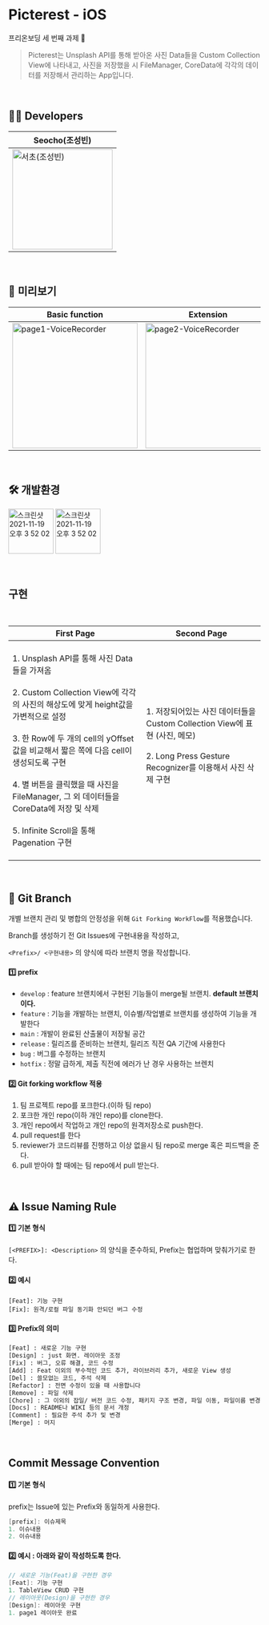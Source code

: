 # Picterest - iOS
프리온보딩 세 번째 과제 📱

> Picterest는 Unsplash API를 통해 받아온 사진 Data들을 Custom Collection View에 나타내고, 사진을 저장했을 시 FileManager, CoreData에 각각의 데이터를 저장해서 관리하는 App입니다.

<br>

## 🧑‍💻 Developers
|Seocho(조성빈)|
|---|
|<img width = "200" alt= "서초(조성빈)" src = "https://user-images.githubusercontent.com/64088377/177668277-f9db3eb2-b252-4795-9eec-4f8cc5e10304.jpeg">|
<br>

## 👀 미리보기
|Basic function|Extension|
|---|---|
|<img width = "250" alt="page1-VoiceRecorder" src = "https://user-images.githubusercontent.com/73249915/180597545-5c5d502f-7b42-4078-807f-c5fae3cd23f5.gif">|<img width = "250" alt= "page2-VoiceRecorder" src = "https://user-images.githubusercontent.com/73249915/180597790-60bc5e75-c19d-4045-bed0-69c9b8c2eb9a.gif">|

<br>

## 🛠 개발환경
<img width="90" alt="스크린샷 2021-11-19 오후 3 52 02" src="https://img.shields.io/badge/iOS-13.0+-silver"> <img width="90" alt="스크린샷 2021-11-19 오후 3 52 02" src="https://img.shields.io/badge/Xcode-13.4-blue">

<br>

## 구현

<br>

|First Page|Second Page|
|-----|---|
|<br> 1. Unsplash API를 통해 사진 Data들을 가져옴 <br><br> 2. Custom Collection View에 각각의 사진의 해상도에 맞게 height값을 가변적으로 설정 <br><br> 3. 한 Row에 두 개의 cell의 yOffset 값을 비교해서 짧은 쪽에 다음 cell이 생성되도록 구현 <br><br> 4. 별 버튼을 클릭했을 때 사진을 FileManager, 그 외 데이터들을 CoreData에 저장 및 삭제 <br><br> 5. Infinite Scroll을 통해 Pagenation 구현 <br><br>|1. 저장되어있는 사진 데이터들을 Custom Collection View에 표현 (사진, 메모)  <br><br> 2. Long Press Gesture Recognizer를 이용해서 사진 삭제 구현 <br><br>|

<br>

## 🔀  Git Branch

개별 브랜치 관리 및 병합의 안정성을 위해 `Git Forking WorkFlow`를 적용했습니다.

Branch를 생성하기 전 Git Issues에 구현내용을 작성하고,

`<Prefix>/ <구현내용>` 의 양식에 따라 브랜치 명을 작성합니다.

#### 1️⃣ prefix

- `develop` : feature 브랜치에서 구현된 기능들이 merge될 브랜치. **default 브랜치이다.**
- `feature` : 기능을 개발하는 브랜치, 이슈별/작업별로 브랜치를 생성하여 기능을 개발한다
- `main` : 개발이 완료된 산출물이 저장될 공간
- `release` : 릴리즈를 준비하는 브랜치, 릴리즈 직전 QA 기간에 사용한다
- `bug` : 버그를 수정하는 브랜치
- `hotfix` : 정말 급하게, 제출 직전에 에러가 난 경우 사용하는 브렌치

#### 2️⃣ Git forking workflow 적용

1. 팀 프로젝트 repo를 포크한다.(이하 팀 repo)
2. 포크한 개인 repo(이하 개인 repo)를 clone한다.
3. 개인 repo에서 작업하고 개인 repo의 원격저장소로 push한다.
4. pull request를 한다
5. reviewer가 코드리뷰를 진행하고 이상 없을시 팀 repo로 merge 혹은 피드백을 준다.
5. pull 받아야 할 때에는 팀 repo에서 pull 받는다.

</br>

## ⚠️  Issue Naming Rule
#### 1️⃣ 기본 형식
`[<PREFIX>]: <Description>` 의 양식을 준수하되, Prefix는 협업하며 맞춰가기로 한다.

#### 2️⃣ 예시
```
[Feat]: 기능 구현
[Fix]: 원격/로컬 파일 동기화 안되던 버그 수정
```

#### 3️⃣ Prefix의 의미

```bash
[Feat] : 새로운 기능 구현
[Design] : just 화면. 레이아웃 조정
[Fix] : 버그, 오류 해결, 코드 수정
[Add] : Feat 이외의 부수적인 코드 추가, 라이브러리 추가, 새로운 View 생성
[Del] : 쓸모없는 코드, 주석 삭제
[Refactor] : 전면 수정이 있을 때 사용합니다
[Remove] : 파일 삭제
[Chore] : 그 이외의 잡일/ 버전 코드 수정, 패키지 구조 변경, 파일 이동, 파일이름 변경
[Docs] : README나 WIKI 등의 문서 개정
[Comment] : 필요한 주석 추가 및 변경
[Merge] : 머지
```

</br>

##  Commit Message Convention

#### 1️⃣ 기본 형식
prefix는 Issue에 있는 Prefix와 동일하게 사용한다.
```swift
[prefix]: 이슈제목
1. 이슈내용
2. 이슈내용
```

#### 2️⃣ 예시 : 아래와 같이 작성하도록 한다.

```swift
// 새로운 기능(Feat)을 구현한 경우
[Feat]: 기능 구현
1. TableView CRUD 구현
// 레이아웃(Design)을 구현한 경우
[Design]: 레이아웃 구현
1. page1 레이아웃 완료
```

</br>

